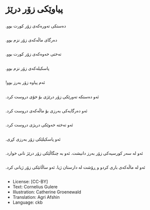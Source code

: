 # پیاوێكی زۆر درێژ

##
.دەستكی تەورەكەی زۆر كورت بوو

##
.دەرگای ماڵەكەی زۆر نزم بوو

##
.تەختی خەوەكەی زۆر كورت بوو

##
.پاسكیلەكەی زۆر نزم بوو

##
!ئەم پیاوە زۆر بەرز بوو

##
.ئەو دەستكە تەورێكی زۆر درێژی بۆ خۆی دروست كرد

##
.ئەو دەرگایەكی بەرزی بۆ ماڵەكەی دروست كرد

##
.ئەو تەختە خەوێكی دریژی دروست كرد

##
.ئەو پاسكیلێكی زۆر بەرزی كڕی

##
 .ئەو لە سەر كورسیەكی زۆر بەرز دانیشت. ئەو بە چنگاڵێكی زۆر درێژ نانی خوارد

##
.ئەو لە ماڵەكەی باری كردو و ڕۆشت لە دارستان ژیا. ئەو ساڵانێكی زۆر ژیانی كرد

##
* License: [CC-BY]
* Text: Cornelius Gulere
* Illustration: Catherine Groenewald
* Translation: Agri Afshin
* Language: ckb
